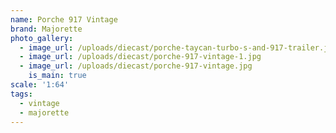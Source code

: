 ```yaml
---
name: Porche 917 Vintage
brand: Majorette
photo_gallery:
  - image_url: /uploads/diecast/porche-taycan-turbo-s-and-917-trailer.jpg
  - image_url: /uploads/diecast/porche-917-vintage-1.jpg
  - image_url: /uploads/diecast/porche-917-vintage.jpg
    is_main: true
scale: '1:64'
tags:
  - vintage
  - majorette
---
```


